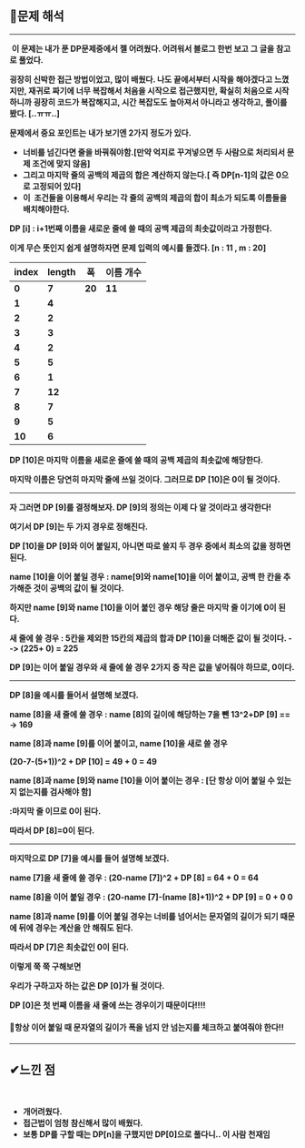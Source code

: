 ## **🔎문제 해석**

---

 **이 문제는 내가 푼 DP문제중에서 젤 어려웠다. 어려워서 블로그 한번 보고 그 글을 참고로 풀었다.**

**굉장히 신박한 접근 방법이었고, 많이 배웠다. 나도 끝에서부터 시작을 해야겠다고 느꼈지만, 재귀로 짜기에 너무 복잡해서 처음을 시작으로 접근했지만, 확실히 처음으로 시작하니까 굉장히 코드가 복잡해지고, 시간 복잡도도 높아져서 아니라고 생각하고, 풀이를 봤다. \[..ㅠㅠ..\]**

**문제에서 중요 포인트는 내가 보기엔 2가지 정도가 있다.**

-   **너비를 넘긴다면 줄을 바꿔줘야함.\[만약 억지로 꾸겨넣으면 두 사람으로 처리되서 문제 조건에 맞지 않음\]**
-   **그리고 마지막 줄의 공백의 제곱의 합은 계산하지 않는다.\[ 즉 DP\[n-1\]의 값은 0으로 고정되어 있다\]**
-   **이  조건들을 이용해서 우리는 각 줄의 공백의 제곱의 합이 최소가 되도록 이름들을 배치해야한다.**

**DP \[i\] : i+1번째 이름을 새로운 줄에 쓸 때의 공백 제곱의 최솟값이라고 가정한다.**

**이게 무슨 뜻인지 쉽게 설명하자면 문제 입력의 예시를 들겠다. \[n : 11 , m : 20\]**

| **index** | **length** | **폭** | **이름 개수** |
| --- | --- | --- | --- |
| **0** | **7** | **20** | **11** |
| **1** | **4** |
| **2** | **2** |
| **3** | **3** |
| **4** | **2** |
| **5** | **5** |
| **6** | **1** |
| **7** | **12** |
| **8** | **7** |
| **9** | **5** |
| **10** | **6** |

**DP \[10\]은 마지막 이름을 새로운 즐에 쓸 때의 공백 제곱의 최솟값에 해당한다.**

**마지막 이름은 당연히 마지막 줄에 쓰일 것이다. 그러므로 DP \[10\]은 0이 될 것이다.**

---

**자 그러면 DP \[9\]를 결정해보자. DP \[9\]의 정의는 이제 다 알 것이라고 생각한다!**

**여기서 DP \[9\]는 두 가지 경우로 정해진다.**

**DP \[10\]을 DP \[9\]와 이어 붙일지, 아니면 따로 쓸지 두 경우 중에서 최소의 값을 정하면 된다.**

**name \[10\]을 이어 붙일 경우 : name\[9\]와 name\[10\]을 이어 붙이고, 공백 한 칸을 추가해준 것이 공백의 값이 될 것이다.**

**하지만 name \[9\]와 name \[10\]을 이어 붙인 경우 해당 줄은 마지막 줄 이기에 0이 된다.**

**새 줄에 쓸 경우 : 5칸을 제외한 15칸의 제곱의 합과 DP \[10\]을 더해준 값이 될 것이다. --> (225+ 0) = 225**

**DP \[9\]는 이어 붙일 경우와 새 줄에 쓸 경우 2가지 중 작은 값을 넣어줘야 하므로, 0이다.**

---

**DP \[8\]을 예시를 들어서 설명해 보겠다.**

**name \[8\]을 새 줄에 쓸 경우 : name \[8\]의 길이에 해당하는 7을 뺀 13^2+DP \[9\] == -> 169**

**name \[8\]과 name \[9\]를 이어 붙이고, name \[10\]을 새로 쓸 경우**

**(20-7-(5+1))^2 + DP \[10\] = 49 + 0 = 49**

**name \[8\]과 name \[9\]와 name \[10\]을 이어 붙이는 경우 : \[단 항상 이어 붙일 수 있는지 없는지를 검사해야 함\]**

**:마지막 줄 이므로 0이 된다.**

**따라서 DP \[8\]=0이 된다.**

---

**마지막으로 DP \[7\]을 예시를 들어 설명해 보겠다.**

**name \[7\]을 새 줄에 쓸 경우 : (20-name \[7\])^2 + DP \[8\] = 64 + 0 = 64**

**name \[8\]을 이어 붙일 경우 : (20-name \[7\]-(name \[8\]+1))^2 + DP \[9\] = 0 + 0 0**

**name \[8\]과 name \[9\]를 이어 붙일 경우는 너비를 넘어서는 문자열의 길이가 되기 때문에 뒤에 경우는 계산을 안 해줘도 된다.**

**따라서 DP \[7\]은 최솟값인 0이 된다.**

**이렇게 쭉 쭉 구해보면**

**우리가 구하고자 하는 값은 DP \[0\]가 될 것이다.**

**DP \[0\]은 첫 번째 이름을 새 줄에 쓰는 경우이기 때문이다!!!!**

#### **🛑항상 이어 붙일 때 문자열의 길이가 폭을 넘지 안 넘는지를 체크하고 붙여줘야 한다!!**
---
## **✔느낀 점**
​
-   **개어려웠다.**
-   **접근법이 엄청 참신해서 많이 배웠다.**
-   **보통 DP를 구할 때는 DP\[n\]을 구했지만 DP\[0\]으로 풀다니.. 이 사람 천재임**

